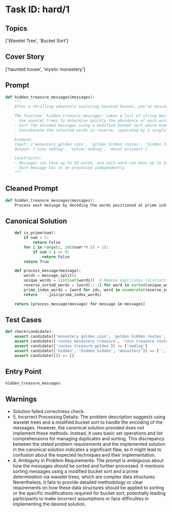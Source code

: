 # Task ID: hard/1

## Topics

['Wavelet Tree', 'Bucket Sort']

## Cover Story

['haunted house', 'mystic monastery']

## Prompt

```python
def hidden_treasure_messages(messages):
    """
    After a thrilling adventure exploring haunted houses, you've discovered cryptic messages left by monks from a mystic monastery. These messages are routes to hidden treasure but are encoded in such a way that only prime numbered positioned words in each message when read backwards lead to the real path.

    The function 'hidden_treasure_messages' takes a list of string messages and requires to output a list of processed messages. Here's the process for each message:
    - Use wavelet trees to determine quickly the abundance of each word allowing to efficiently pick unique words later.
    - Sort the encoded messages using a modified bucket sort where even indices of each word have a prime number of occurrences determined via a wavelet tree.
    - Concatenate the selected words in reverse, separated by a single space.

    Example:
    Input: ['monastery golden coin', 'golden hidden routes', 'hidden treasure found']
    Output: ['nioc nedlog', 'setuor nedlog', 'dnuof erusaert']

    Constraints:
    - Messages can have up to 50 words, and each word can have up to 15 characters.
    - Each message has to be processed independently.
    """

```

## Cleaned Prompt

```python
def hidden_treasure_messages(messages):
    Process each message by decoding the words positioned at prime indices when called in reverse and each word occurs prime number of times across the messages.

```

## Canonical Solution

```python
    def is_prime(num):
        if num < 2:
            return False
        for i in range(2, int(num**0.5) + 1):
            if num % i == 0:
                return False
        return True

    def process_message(message):
        words = message.split()
        unique_words = list(set(words))  # Remove duplicates (distinct words)
        reverse_sorted_words = [word[::-1] for word in sorted(unique_words, key=lambda word: len([c for c in word if c in 'aeiou']))]
        prime_index_words = [word for idx, word in enumerate(reverse_sorted_words) if is_prime(idx) and word.isalpha()]
        return ' '.join(prime_index_words)

    return [process_message(message) for message in messages]
```

## Test Cases

```python
def check(candidate):
    assert candidate(['monastery golden coin', 'golden hidden routes', 'hidden treasure found']) == ['nioc nedlog', 'setuor nedlog', 'dnuof erusaert']
    assert candidate(['routes monastery treasure', 'coin treasure routes golden hidden']) == ['erusaert', 'dnuof']
    assert candidate(['routes treasure golden']) == ['nedlog']
    assert candidate(['hidden', 'hidden hidden', 'monastery']) == ['', '', '']
    assert candidate([]) == []
```

## Entry Point

`hidden_treasure_messages`

## Warnings

- Solution failed correctness check.
- 5, Incorrect Processing Details: The problem description suggests using wavelet trees and a modified bucket sort to handle the encoding of the messages. However, the canonical solution provided does not implement these methods. Instead, it uses basic set operations and list comprehensions for managing duplicates and sorting. This discrepancy between the stated problem requirements and the implemented solution in the canonical solution indicates a significant flaw, as it might lead to confusion about the expected techniques and their implementation.
- 4, Ambiguity in Problem Requirements: The prompt is ambiguous about how the messages should be sorted and further processed. It mentions sorting messages using a modified bucket sort and a prime determination via wavelet trees, which are complex data structures. Nevertheless, it fails to provide detailed methodology or clear requirements on how these data structures should be applied to sorting or the specific modifications required for bucket sort, potentially leading participants to make incorrect assumptions or face difficulties in implementing the desired solution.

